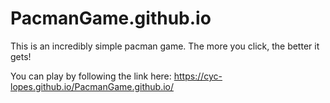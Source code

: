# PacmanGame.github.io
This is an incredibly simple pacman game. The more you click, the better it gets!

You can play by following the link here: https://cyc-lopes.github.io/PacmanGame.github.io/
